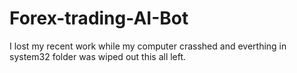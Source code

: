 # Forex-trading-AI-Bot

I lost my recent work while my computer crasshed and everthing in system32 folder was wiped out this all left.

